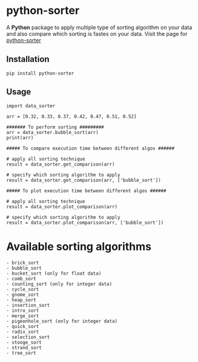 # python-sorter

A **Python** package to apply multiple type of sorting algorithm on your data and also compare which sorting is fastes on your data. Visit the page for <a href="https://pypi.org/project/python-sorter/">python-sorter</a>

## Installation
    
    pip install python-sorter 

## Usage

    import data_sorter
    
    arr = [0.32, 0.33, 0.37, 0.42, 0.47, 0.51, 0.52]
    
    ####### To perform sorting #########
    arr = data_sorter.bubble_sort(arr)
    print(arr)

    ##### To compare execution time between different algos ######
    
    # apply all sorting technique
    result = data_sorter.get_comparison(arr)

    # specify which sorting algorithm to apply
    result = data_sorter.get_comparison(arr, ['bubble_sort'])

    ##### To plot execution time between different algos ######

    # apply all sorting technique
    result = data_sorter.plot_comparison(arr)

    # specify which sorting algorithm to apply
    result = data_sorter.plot_comparison(arr, ['bubble_sort'])


# Available sorting algorithms

    - brick_sort
    - bubble_sort
    - bucket_sort (only for float data)
    - comb_sort
    - counting_sort (only for integer data)
    - cycle_sort
    - gnome_sort
    - heap_sort
    - insertion_sort
    - intro_sort
    - merge_sort
    - pigeonhole_sort (only for integer data)
    - quick_sort
    - radix_sort
    - selection_sort
    - stooge_sort
    - strand_sort
    - tree_sort